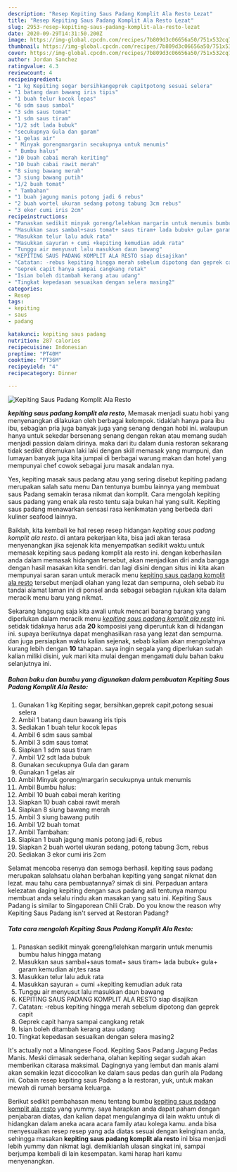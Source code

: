 ```yaml
---
description: "Resep Kepiting Saus Padang Komplit Ala Resto Lezat"
title: "Resep Kepiting Saus Padang Komplit Ala Resto Lezat"
slug: 2953-resep-kepiting-saus-padang-komplit-ala-resto-lezat
date: 2020-09-29T14:31:50.200Z
image: https://img-global.cpcdn.com/recipes/7b809d3c06656a50/751x532cq70/kepiting-saus-padang-komplit-ala-resto-foto-resep-utama.jpg
thumbnail: https://img-global.cpcdn.com/recipes/7b809d3c06656a50/751x532cq70/kepiting-saus-padang-komplit-ala-resto-foto-resep-utama.jpg
cover: https://img-global.cpcdn.com/recipes/7b809d3c06656a50/751x532cq70/kepiting-saus-padang-komplit-ala-resto-foto-resep-utama.jpg
author: Jordan Sanchez
ratingvalue: 4.3
reviewcount: 4
recipeingredient:
- "1 kg Kepiting segar bersihkangeprek capitpotong sesuai selera"
- "1 batang daun bawang iris tipis"
- "1 buah telur kocok lepas"
- "6 sdm saus sambal"
- "3 sdm saus tomat"
- "1 sdm saus tiram"
- "1/2 sdt lada bubuk"
- "secukupnya Gula dan garam"
- "1 gelas air"
- " Minyak gorengmargarin secukupnya untuk menumis"
- " Bumbu halus"
- "10 buah cabai merah keriting"
- "10 buah cabai rawit merah"
- "8 siung bawang merah"
- "3 siung bawang putih"
- "1/2 buah tomat"
- " Tambahan"
- "1 buah jagung manis potong jadi 6 rebus"
- "2 buah wortel ukuran sedang potong tabung 3cm rebus"
- "3 ekor cumi iris 2cm"
recipeinstructions:
- "Panaskan sedikit minyak goreng/lelehkan margarin untuk menumis bumbu halus hingga matang"
- "Masukkan saus sambal+saus tomat+ saus tiram+ lada bubuk+ gula+ garam kemudian air,tes rasa"
- "Masukkan telur lalu aduk rata"
- "Masukkan sayuran + cumi +kepiting kemudian aduk rata"
- "Tunggu air menyusut lalu masukkan daun bawang"
- "KEPITING SAUS PADANG KOMPLIT ALA RESTO siap disajikan"
- "Catatan: -rebus kepiting hingga merah sebelum dipotong dan geprek capit"
- "Geprek capit hanya sampai cangkang retak"
- "Isian boleh ditambah kerang atau udang"
- "Tingkat kepedasan sesuaikan dengan selera masing2"
categories:
- Resep
tags:
- kepiting
- saus
- padang

katakunci: kepiting saus padang 
nutrition: 287 calories
recipecuisine: Indonesian
preptime: "PT40M"
cooktime: "PT36M"
recipeyield: "4"
recipecategory: Dinner

---
```



![Kepiting Saus Padang Komplit Ala Resto](https://img-global.cpcdn.com/recipes/7b809d3c06656a50/751x532cq70/kepiting-saus-padang-komplit-ala-resto-foto-resep-utama.jpg)

<b><i>kepiting saus padang komplit ala resto</i></b>, Memasak menjadi suatu hobi yang menyenangkan dilakukan oleh berbagai kelompok. tidaklah hanya para ibu ibu, sebagian pria juga banyak juga yang senang dengan hobi ini. walaupun hanya untuk sekedar bersenang senang dengan rekan atau memang sudah menjadi passion dalam dirinya. maka dari itu dalam dunia restoran sekarang tidak sedikit ditemukan laki laki dengan skill memasak yang mumpuni, dan lumayan banyak juga kita jumpai di berbagai warung makan dan hotel yang mempunyai chef cowok sebagai juru masak andalan nya.

Yes, kepiting masak saus padang atau yang sering disebut kepiting padang merupakan salah satu menu Dan tentunya bumbu lainnya yang membuat saus Padang semakin terasa nikmat dan komplit. Cara mengolah kepiting saus padang yang enak ala resto tentu saja bukan hal yang sulit. Kepiting saus padang menawarkan sensasi rasa kenikmatan yang berbeda dari kuliner seafood lainnya.

Baiklah, kita kembali ke hal resep resep hidangan <i>kepiting saus padang komplit ala resto</i>. di antara pekerjaan kita, bisa jadi akan terasa menyenangkan jika sejenak kita menyempatkan sedikit waktu untuk memasak kepiting saus padang komplit ala resto ini. dengan keberhasilan anda dalam memasak hidangan tersebut, akan menjadikan diri anda bangga dengan hasil masakan kita sendiri. dan lagi disini dengan situs ini kita akan mempunyai saran saran untuk meracik menu <u>kepiting saus padang komplit ala resto</u> tersebut menjadi olahan yang lezat dan sempurna, oleh sebab itu tandai alamat laman ini di ponsel anda sebagai sebagian rujukan kita dalam meracik menu baru yang nikmat.


Sekarang langsung saja kita awali untuk mencari barang barang yang diperlukan dalam meracik menu <u><i>kepiting saus padang komplit ala resto</i></u> ini. setidak tidaknya harus ada <b>20</b> komposisi yang diperuntuk kan di hidangan ini. supaya berikutnya dapat menghasilkan rasa yang lezat dan sempurna. dan juga persiapkan waktu kalian sejenak, sebab kalian akan mengolahnya kurang lebih dengan <b>10</b> tahapan. saya ingin segala yang diperlukan sudah kalian miliki disini, yuk mari kita mulai dengan mengamati dulu bahan baku selanjutnya ini.

<!--inarticleads1-->

##### Bahan baku dan bumbu yang digunakan dalam pembuatan Kepiting Saus Padang Komplit Ala Resto:

1. Gunakan 1 kg Kepiting segar, bersihkan,geprek capit,potong sesuai selera
1. Ambil 1 batang daun bawang iris tipis
1. Sediakan 1 buah telur kocok lepas
1. Ambil 6 sdm saus sambal
1. Ambil 3 sdm saus tomat
1. Siapkan 1 sdm saus tiram
1. Ambil 1/2 sdt lada bubuk
1. Gunakan secukupnya Gula dan garam
1. Gunakan 1 gelas air
1. Ambil  Minyak goreng/margarin secukupnya untuk menumis
1. Ambil  Bumbu halus:
1. Ambil 10 buah cabai merah keriting
1. Siapkan 10 buah cabai rawit merah
1. Siapkan 8 siung bawang merah
1. Ambil 3 siung bawang putih
1. Ambil 1/2 buah tomat
1. Ambil  Tambahan:
1. Siapkan 1 buah jagung manis potong jadi 6, rebus
1. Siapkan 2 buah wortel ukuran sedang, potong tabung 3cm, rebus
1. Sediakan 3 ekor cumi iris 2cm


Selamat mencoba resenya dan semoga berhasil. kepiting saus padang merupakan salahsatu olahan berbahan kepiting yang sangat nikmat dan lezat. mau tahu cara pembuatannya? simak di sini. Perpaduan antara kelezatan daging kepiting dengan saus padang asli tentunya mampu membuat anda selalu rindu akan masakan yang satu ini. Kepiting Saus Padang is similar to Singaporean Chili Crab. Do you know the reason why Kepiting Saus Padang isn&#39;t served at Restoran Padang? 

<!--inarticleads2-->

##### Tata cara mengolah Kepiting Saus Padang Komplit Ala Resto:

1. Panaskan sedikit minyak goreng/lelehkan margarin untuk menumis bumbu halus hingga matang
1. Masukkan saus sambal+saus tomat+ saus tiram+ lada bubuk+ gula+ garam kemudian air,tes rasa
1. Masukkan telur lalu aduk rata
1. Masukkan sayuran + cumi +kepiting kemudian aduk rata
1. Tunggu air menyusut lalu masukkan daun bawang
1. KEPITING SAUS PADANG KOMPLIT ALA RESTO siap disajikan
1. Catatan: -rebus kepiting hingga merah sebelum dipotong dan geprek capit
1. Geprek capit hanya sampai cangkang retak
1. Isian boleh ditambah kerang atau udang
1. Tingkat kepedasan sesuaikan dengan selera masing2


It&#39;s actually not a Minangese Food. Kepiting Saos Padang Jagung Pedas Manis. Meski dimasak sederhana, olahan kepiting segar sudah akan memberikan citarasa maksimal. Dagingnya yang lembut dan manis alami akan semakin lezat dicocolkan ke dalam saus pedas dan gurih ala Padang ini. Cobain resep kepiting saus Padang a la restoran, yuk, untuk makan mewah di rumah bersama keluarga. 

Berikut sedikit pembahasan menu tentang bumbu <u>kepiting saus padang komplit ala resto</u> yang yummy. saya harapkan anda dapat paham dengan penjabaran diatas, dan kalian dapat mengulanginya di lain waktu untuk di hidangkan dalam aneka acara acara family atau kolega kamu. anda bisa menyesuaikan resep resep yang ada diatas sesuai dengan keinginan anda, sehingga masakan <b>kepiting saus padang komplit ala resto</b> ini bisa menjadi lebih yummy dan nikmat lagi. demikianlah ulasan singkat ini, sampai berjumpa kembali di lain kesempatan. kami harap hari kamu menyenangkan.
